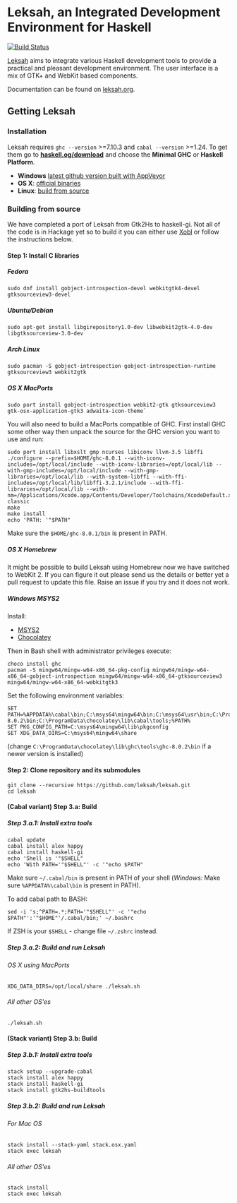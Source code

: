 # Leksah, an Integrated Development Environment for Haskell

[![Build Status](https://secure.travis-ci.org/leksah/leksah.png)](http://travis-ci.org/leksah/leksah)

[Leksah](http://leksah.org/) aims to integrate various Haskell development
tools to provide a practical and pleasant development environment.
The user interface is a mix of GTK+ and WebKit based components.

Documentation can be found on [leksah.org](http://leksah.org/).

## Getting Leksah
### Installation
Leksah requires `ghc --version` >=7.10.3 and `cabal --version` >=1.24. To get them go to **[haskell.og/download](https://www.haskell.org/downloads)** and choose the **Minimal GHC** or **Haskell Platform**.

* **Windows** [latest github version built with AppVeyor](https://ci.appveyor.com/project/hamishmack/leksah/build/artifacts)
* **OS X**: [official binaries](https://github.com/leksah/leksah/wiki/download)
* **Linux**: [build from source](https://github.com/leksah/leksah#building-from-source)

### Building from source
We have completed a port of Leksah from Gtk2Hs to haskell-gi. Not all of the code is in Hackage yet so to build it you can either use [Xobl](xobl/Readme.md) or follow the instructions below.

#### Step 1: Install C libraries

##### Fedora
```shell
sudo dnf install gobject-introspection-devel webkitgtk4-devel gtksourceview3-devel
```

##### Ubuntu/Debian
```shell
sudo apt-get install libgirepository1.0-dev libwebkit2gtk-4.0-dev libgtksourceview-3.0-dev
```

##### Arch Linux
```shell
sudo pacman -S gobject-introspection gobject-introspection-runtime gtksourceview3 webkit2gtk
```

##### OS X MacPorts
```shell
sudo port install gobject-introspection webkit2-gtk gtksourceview3 gtk-osx-application-gtk3 adwaita-icon-theme`
```
You will also need to build a MacPorts compatible of GHC. First install GHC some other way then unpack the source for the GHC version you want to use and run:
```shell
sudo port install libxslt gmp ncurses libiconv llvm-3.5 libffi
./configure --prefix=$HOME/ghc-8.0.1 --with-iconv-includes=/opt/local/include --with-iconv-libraries=/opt/local/lib --with-gmp-includes=/opt/local/include --with-gmp-libraries=/opt/local/lib --with-system-libffi --with-ffi-includes=/opt/local/lib/libffi-3.2.1/include --with-ffi-libraries=/opt/local/lib --with-nm=/Applications/Xcode.app/Contents/Developer/Toolchains/XcodeDefault.xctoolchain/usr/bin/nm-classic
make
make install
echo 'PATH: '"$PATH"
```

Make sure the `$HOME/ghc-8.0.1/bin` is present in PATH.

##### OS X Homebrew
It might be possible to build Leksah using Homebrew now we have switched to WebKit 2.  If you can figure it out please send us the details or better yet a pull request to update this file.  Raise an issue if you try and it does not work.

##### Windows MSYS2
Install:
* [MSYS2](https://msys2.github.io/)
* [Chocolatey](https://chocolatey.org/)

Then in Bash shell with administrator privileges execute:
```shell
choco install ghc
pacman -S mingw64/mingw-w64-x86_64-pkg-config mingw64/mingw-w64-x86_64-gobject-introspection mingw64/mingw-w64-x86_64-gtksourceview3 mingw64/mingw-w64-x86_64-webkitgtk3
```

Set the following environment variables:
```shell
SET PATH=%APPDATA%\cabal\bin;C:\msys64\mingw64\bin;C:\msys64\usr\bin;C:\ProgramData\chocolatey\lib\ghc\tools\ghc-8.0.2\bin;C:\ProgramData\chocolatey\lib\cabal\tools;%PATH%
SET PKG_CONFIG_PATH=C:\msys64\mingw64\lib\pkgconfig
SET XDG_DATA_DIRS=C:\msys64\mingw64\share
```
(change `C:\ProgramData\chocolatey\lib\ghc\tools\ghc-8.0.2\bin` if a newer version is installed)

#### Step 2: Clone repository and its submodules
```shell
git clone --recursive https://github.com/leksah/leksah.git
cd leksah
```

#### (Cabal variant) Step 3.a: Build
##### Step 3.a.1: Install extra tools
```shell
cabal update
cabal install alex happy
cabal install haskell-gi
echo 'Shell is '"$SHELL"
echo 'With PATH='"$SHELL"' -c '"echo $PATH"
```
Make sure `~/.cabal/bin` is present in PATH of your shell (*Windows:* Make sure `%APPDATA%\cabal\bin` is present in PATH).

To add cabal path to BASH:
```shell
sed -i 's;^PATH=.*;PATH='"$SHELL"' -c '"echo $PATH"':'"$HOME"'/.cabal/bin;' ~/.bashrc
```

If ZSH is your `$SHELL` - change file `~/.zshrc` instead.

##### Step 3.a.2: Build and run Leksah
###### OS X using MacPorts
```shell
XDG_DATA_DIRS=/opt/local/share ./leksah.sh
```
###### All other OS'es
```shell
./leksah.sh
```

#### (Stack variant) Step 3.b: Build
##### Step 3.b.1: Install extra tools
```shell
stack setup --upgrade-cabal
stack install alex happy
stack install haskell-gi
stack install gtk2hs-buildtools
```
##### Step 3.b.2: Build and run Leksah
###### For Mac OS
```shell
stack install --stack-yaml stack.osx.yaml
stack exec leksah
```

###### All other OS'es
```shell
stack install
stack exec leksah
```
